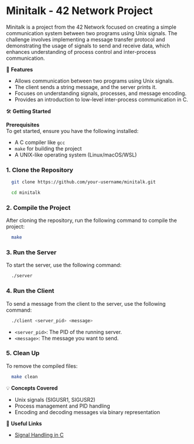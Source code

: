 # Minitalk - 42 Network Project

Minitalk is a project from the 42 Network focused on creating a simple communication system between two programs using Unix signals. The challenge involves implementing a message transfer protocol and demonstrating the usage of signals to send and receive data, which enhances understanding of process control and inter-process communication.

🚀 **Features**  
- Allows communication between two programs using Unix signals.  
- The client sends a string message, and the server prints it.  
- Focuses on understanding signals, processes, and message encoding.  
- Provides an introduction to low-level inter-process communication in C.

🛠️ **Getting Started**

**Prerequisites**  
To get started, ensure you have the following installed:
- A C compiler like `gcc`
- `make` for building the project
- A UNIX-like operating system (Linux/macOS/WSL)

### 1. Clone the Repository
```bash
  git clone https://github.com/your-username/minitalk.git
```
```bash
  cd minitalk
```

### 2. Compile the Project
After cloning the repository, run the following command to compile the project:
```bash
  make
```

### 3. Run the Server
To start the server, use the following command:
```bash
  ./server
```

### 4. Run the Client
To send a message from the client to the server, use the following command:
```bash
  ./client <server_pid> <message>
```
- `<server_pid>`: The PID of the running server.
- `<message>`: The message you want to send.

### 5. Clean Up
To remove the compiled files:
```bash
  make clean
```

💡 **Concepts Covered**  
- Unix signals (SIGUSR1, SIGUSR2)
- Process management and PID handling
- Encoding and decoding messages via binary representation

🔗 **Useful Links**
- [Signal Handling in C](https://man7.org/linux/man-pages/man7/signal.7.html)
